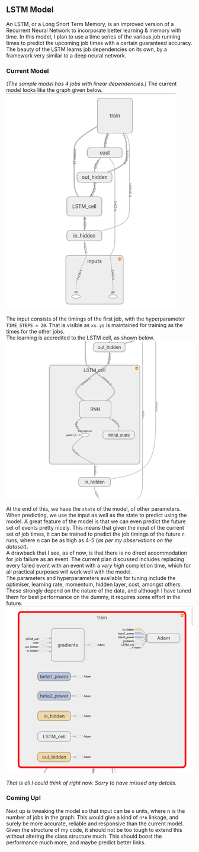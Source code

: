 ## LSTM Model

An LSTM, or a Long Short Term Memory, is an improved version of a Recurrent Neural Network to incorporate better learning & memory with time. In this model, I plan to use a time series of the various job running times to predict the upcoming job times with a certain guaranteed accuracy. The beauty of the LSTM learns job dependencies on its own, by a framework very similar to a deep neural network.

### Current Model
_(The sample model has 4 jobs with linear dependencies.)_
The current model looks like the graph given below.  
![Overview of the Model](model_graphs/model_overview.png)  

The input consists of the timings of the first job, with the hyperparameter `TIME_STEPS = 20`. That is visible as `xs`. `ys` is maintained for training as the times for the other jobs.  
The learning is accredited to the LSTM cell, as shown below.  
![](model_graphs/LSTM_Cell.png)  

At the end of this, we have the `state` of the model, of other parameters. When predicting, we use the input as well as the state to predict using the model. A great feature of the model is that we can even predict the future set of events pretty nicely. This means that given the input of the current set of job times, it can be trained to predict the job timings of the future `n` runs, where n can be as high as 4-5 (_as per my observations on the dataset_).  
A drawback that I see, as of now, is that there is no direct accommodation for job failure as an event. The current plan discussed includes replacing every failed event with an event with a _very high_ completion time, which for all practical purposes will work well with the model.  
The parameters and hyperparameters available for tuning include the optimiser, learning rate, momentum, hidden layer, cost, amongst others. These strongly depend on the nature of the data, and although I have tuned them for best performance on the dummy, it requires some effort in the future.  
![](model_graphs/train_section.png)  

_That is all I could think of right now. Sorry to have missed any details._

### Coming Up!

Next up is tweaking the model so that input can be `n` units, where n is the number of jobs in the graph. This would give a kind of `n*n` linkage, and surely be more accurate, reliable and responsive than the current model. Given the structure of my code, it should not be too tough to extend this without altering the class structure much. This should boost the performance much more, and maybe predict better links.
